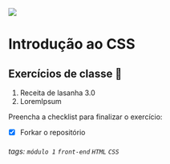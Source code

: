 ![](https://i.imgur.com/xG74tOh.png)

# Introdução ao CSS

## Exercícios de classe 🏫

1. Receita de lasanha 3.0
2. LoremIpsum


Preencha a checklist para finalizar o exercício:
-   [x] Forkar o repositório

###### tags: `módulo 1` `front-end` `HTML` `CSS` 
